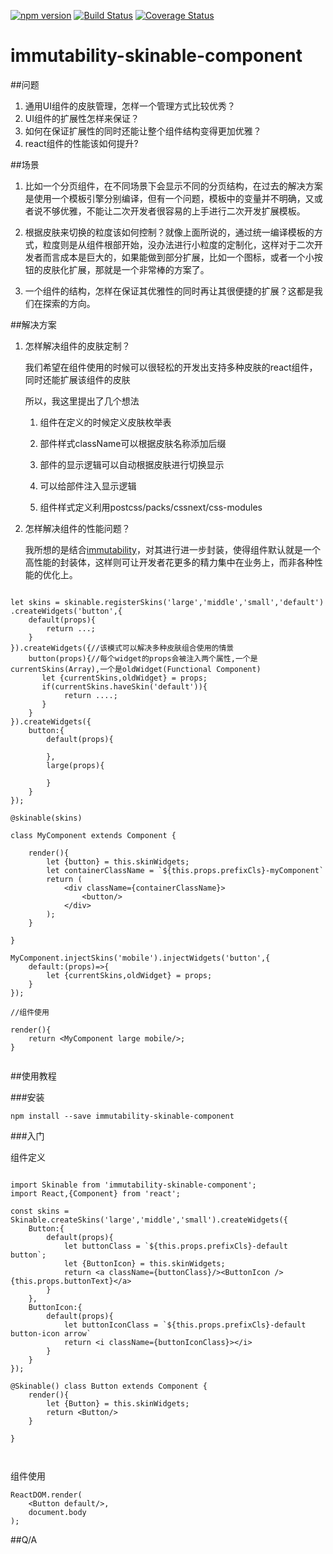 [![npm version](https://badge.fury.io/js/immutability-skinable-component.svg)](https://badge.fury.io/js/immutability-skinable-component)
[![Build Status](https://travis-ci.org/janryWang/immutability-skinable-component.svg)](https://travis-ci.org/janryWang/immutability-skinable-component)
[![Coverage Status](https://coveralls.io/repos/janryWang/immutability-skinable-component/badge.svg?branch=master&service=github)](https://coveralls.io/github/janryWang/immutability-skinable-component?branch=master)

immutability-skinable-component
===

##问题

1. 通用UI组件的皮肤管理，怎样一个管理方式比较优秀？
2. UI组件的扩展性怎样来保证？
3. 如何在保证扩展性的同时还能让整个组件结构变得更加优雅？
4. react组件的性能该如何提升?



##场景

1. 比如一个分页组件，在不同场景下会显示不同的分页结构，在过去的解决方案是使用一个模板引擎分别编译，但有一个问题，模板中的变量并不明确，又或者说不够优雅，不能让二次开发者很容易的上手进行二次开发扩展模板。

2. 根据皮肤来切换的粒度该如何控制？就像上面所说的，通过统一编译模板的方式，粒度则是从组件根部开始，没办法进行小粒度的定制化，这样对于二次开发者而言成本是巨大的，如果能做到部分扩展，比如一个图标，或者一个小按钮的皮肤化扩展，那就是一个非常棒的方案了。

3. 一个组件的结构，怎样在保证其优雅性的同时再让其很便捷的扩展？这都是我们在探索的方向。



##解决方案

1. 怎样解决组件的皮肤定制？

     我们希望在组件使用的时候可以很轻松的开发出支持多种皮肤的react组件，同时还能扩展该组件的皮肤

     所以，我这里提出了几个想法

      1. 组件在定义的时候定义皮肤枚举表

      2. 部件样式className可以根据皮肤名称添加后缀

      3. 部件的显示逻辑可以自动根据皮肤进行切换显示

      4. 可以给部件注入显示逻辑

      5. 组件样式定义利用postcss/packs/cssnext/css-modules

2. 怎样解决组件的性能问题？
	
	我所想的是结合[immutability](https://github.com/janryWang/immutability)，对其进行进一步封装，使得组件默认就是一个高性能的封装体，这样则可让开发者花更多的精力集中在业务上，而非各种性能的优化上。


```

let skins = skinable.registerSkins('large','middle','small','default')
.createWidgets('button',{
	default(props){
		return ...;
	}
}).createWidgets({//该模式可以解决多种皮肤组合使用的情景
	button(props){//每个widget的props会被注入两个属性,一个是currentSkins(Array),一个是oldWidget(Functional Component)
	   let {currentSkins,oldWidget} = props;
	   if(currentSkins.haveSkin('default')){
	   		return ....;
	   }
	}
}).createWidgets({
	button:{
		default(props){
		
		},
		large(props){
			
		}
	}
});

@skinable(skins)

class MyComponent extends Component {
    
    render(){
    	let {button} = this.skinWidgets;
    	let containerClassName = `${this.props.prefixCls}-myComponent`
    	return (
    		<div className={containerClassName}>
    			<button/>
    		</div>
    	);
    }

}

MyComponent.injectSkins('mobile').injectWidgets('button',{
	default:(props)=>{
		let {currentSkins,oldWidget} = props;
	}
});

//组件使用

render(){
	return <MyComponent large mobile/>;
}


```

##使用教程

###安装

```
npm install --save immutability-skinable-component

```

###入门

组件定义

```

import Skinable from 'immutability-skinable-component';
import React,{Component} from 'react';

const skins = Skinable.createSkins('large','middle','small').createWidgets({
	Button:{
		default(props){
			let buttonClass = `${this.props.prefixCls}-default button`;
			let {ButtonIcon} = this.skinWidgets;
			return <a className={buttonClass}/><ButtonIcon />{this.props.buttonText}</a>
		}
	},
	ButtonIcon:{
		default(props){
			let buttonIconClass = `${this.props.prefixCls}-default button-icon arrow`
			return <i className={buttonIconClass}></i>
		}
	}
});

@Skinable() class Button extends Component {
	render(){
		let {Button} = this.skinWidgets;
		return <Button/>
	}

}



```

组件使用

```
ReactDOM.render(
	<Button default/>,
	document.body
);

```




##Q/A